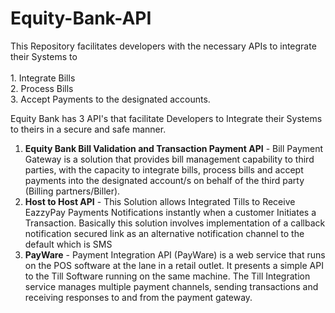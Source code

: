 # Equity-Bank-API
This Repository facilitates developers with the necessary APIs to integrate their Systems to 
<br>
<br>1. Integrate Bills 
<br>2. Process Bills 
<br>3. Accept Payments to the designated accounts.

Equity Bank has 3 API's that facilitate Developers to Integrate their Systems to theirs in a secure and safe manner. 
<ol>
  <li><strong>Equity Bank Bill Validation and Transaction Payment API</strong> - Bill Payment Gateway is a solution that provides bill management capability to third parties, with the capacity to integrate bills, process bills and accept payments into the designated account/s on behalf of the third party (Billing partners/Biller).</li>
  <li><strong>Host to Host API</strong> - This Solution allows Integrated Tills to Receive EazzyPay Payments Notifications instantly when a customer Initiates a Transaction. Basically this solution involves implementation of a callback notification secured link as an alternative notification channel to the default which is SMS </li>
  <li><strong>PayWare</strong> - Payment Integration API (PayWare) is a web service that runs on the POS software at the lane in a retail 
outlet. It presents a simple API to the Till Software running on the same machine. The Till 
Integration service manages multiple payment channels, sending transactions and receiving 
responses to and from the payment gateway. </li>
  </ol>
